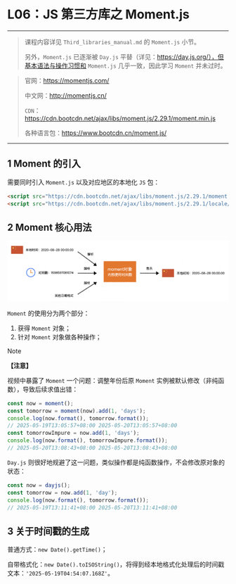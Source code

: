 # L06：JS 第三方库之 Moment.js

---

> 课程内容详见 `Third_libraries_manual.md` 的 `Moment.js` 小节。
>
> 另外，`Moment.js` 已逐渐被 `Day.js` 平替（详见：https://day.js.org/），但基本语法与操作习惯和 `Moment.js` 几乎一致，因此学习 `Moment` 并未过时。

> 官网：https://momentjs.com/
>
> 中文网：http://momentjs.cn/
>
> `CDN`：https://cdn.bootcdn.net/ajax/libs/moment.js/2.29.1/moment.min.js
>
> 各种语言包：https://www.bootcdn.cn/moment.js/

---



## 1 Moment 的引入

需要同时引入 `Moment.js` 以及对应地区的本地化 `JS` 包：

```html
<script src="https://cdn.bootcdn.net/ajax/libs/moment.js/2.29.1/moment.min.js"></script>
<script src="https://cdn.bootcdn.net/ajax/libs/moment.js/2.29.1/locale/zh-cn.js"></script>
```



## 2 Moment 核心用法

<img src="../assets/0.8.png" alt="image-20200828144832151" style="zoom:50%;" />

`Moment` 的使用分为两个部分：

1. 获得 `Moment` 对象；
2. 针对 `Moment` 对象做各种操作；

> [!note]
>
> **【注意】**
>
> 视频中暴露了 `Moment` 一个问题：调整年份后原 `Moment` 实例被默认修改（非纯函数），导致后续求值出错：
>
> ```js
> const now = moment();
> const tomorrow = moment(now).add(1, 'days');
> console.log(now.format(), tomorrow.format());
> // 2025-05-19T13:05:57+08:00 2025-05-20T13:05:57+08:00
> const tomorrowImpure = now.add(1, 'days');
> console.log(now.format(), tomorrowImpure.format());
> // 2025-05-20T13:08:43+08:00 2025-05-20T13:08:43+08:00
> ```
>
> `Day.js` 则很好地规避了这一问题，类似操作都是纯函数操作，不会修改原对象的状态：
>
> ```js
> const now = dayjs();
> const tomorrow = now.add(1, 'day');
> console.log(now.format(), tomorrow.format());
> // 2025-05-19T13:11:41+08:00 2025-05-20T13:11:41+08:00
> ```



## 3 关于时间戳的生成

普通方式：`new Date().getTime()`；

自带格式化：`new Date().toISOString()`，将得到经本地格式化处理后的时间戳文本：`'2025-05-19T04:54:07.168Z'`。
